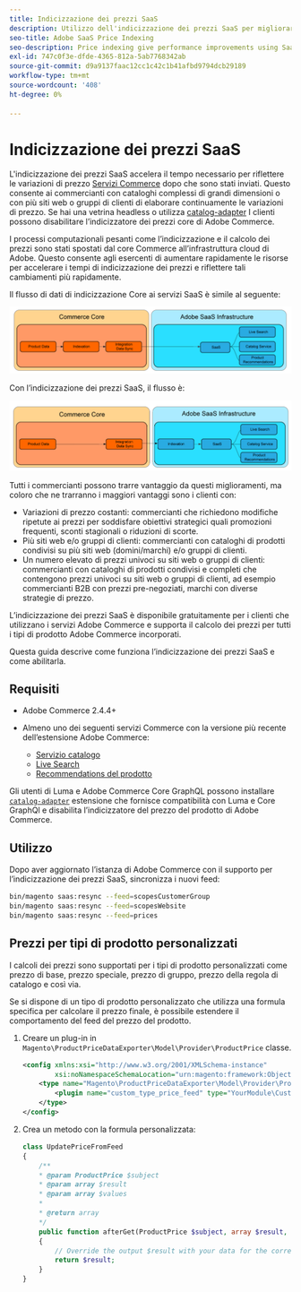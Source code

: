 ```yaml
---
title: Indicizzazione dei prezzi SaaS
description: Utilizzo dell'indicizzazione dei prezzi SaaS per migliorare le prestazioni
seo-title: Adobe SaaS Price Indexing
seo-description: Price indexing give performance improvements using SaaS infrastructure
exl-id: 747c0f3e-dfde-4365-812a-5ab7768342ab
source-git-commit: d9a9137faac12cc1c42c1b41afbd9794dcb29189
workflow-type: tm+mt
source-wordcount: '408'
ht-degree: 0%

---
```


# Indicizzazione dei prezzi SaaS

L&#39;indicizzazione dei prezzi SaaS accelera il tempo necessario per riflettere le variazioni di prezzo [Servizi Commerce](../landing/saas.md) dopo che sono stati inviati. Questo consente ai commercianti con cataloghi complessi di grandi dimensioni o con più siti web o gruppi di clienti di elaborare continuamente le variazioni di prezzo.
Se hai una vetrina headless o utilizza [catalog-adapter](./catalog-adapter.md) I clienti possono disabilitare l’indicizzatore dei prezzi core di Adobe Commerce.

I processi computazionali pesanti come l’indicizzazione e il calcolo dei prezzi sono stati spostati dal core Commerce all’infrastruttura cloud di Adobe. Questo consente agli esercenti di aumentare rapidamente le risorse per accelerare i tempi di indicizzazione dei prezzi e riflettere tali cambiamenti più rapidamente.

Il flusso di dati di indicizzazione Core ai servizi SaaS è simile al seguente:

![Flusso di dati predefinito](assets/old_way.png)

Con l’indicizzazione dei prezzi SaaS, il flusso è:

![Flusso di dati di indicizzazione prezzi SaaS](assets/new_way.png)

Tutti i commercianti possono trarre vantaggio da questi miglioramenti, ma coloro che ne trarranno i maggiori vantaggi sono i clienti con:

* Variazioni di prezzo costanti: commercianti che richiedono modifiche ripetute ai prezzi per soddisfare obiettivi strategici quali promozioni frequenti, sconti stagionali o riduzioni di scorte.
* Più siti web e/o gruppi di clienti: commercianti con cataloghi di prodotti condivisi su più siti web (domini/marchi) e/o gruppi di clienti.
* Un numero elevato di prezzi univoci su siti web o gruppi di clienti: commercianti con cataloghi di prodotti condivisi e completi che contengono prezzi univoci su siti web o gruppi di clienti, ad esempio commercianti B2B con prezzi pre-negoziati, marchi con diverse strategie di prezzo.

L’indicizzazione dei prezzi SaaS è disponibile gratuitamente per i clienti che utilizzano i servizi Adobe Commerce e supporta il calcolo dei prezzi per tutti i tipi di prodotto Adobe Commerce incorporati.

Questa guida descrive come funziona l’indicizzazione dei prezzi SaaS e come abilitarla.

## Requisiti

* Adobe Commerce 2.4.4+
* Almeno uno dei seguenti servizi Commerce con la versione più recente dell’estensione Adobe Commerce:

   * [Servizio catalogo](../catalog-service/overview.md)
   * [Live Search](../live-search/guide-overview.md)
   * [Recommendations del prodotto](../product-recommendations/guide-overview.md)

Gli utenti di Luma e Adobe Commerce Core GraphQL possono installare [`catalog-adapter`](catalog-adapter.md) estensione che fornisce compatibilità con Luma e Core GraphQl e disabilita l’indicizzatore del prezzo del prodotto di Adobe Commerce.

## Utilizzo

Dopo aver aggiornato l’istanza di Adobe Commerce con il supporto per l’indicizzazione dei prezzi SaaS, sincronizza i nuovi feed:

```bash
bin/magento saas:resync --feed=scopesCustomerGroup
bin/magento saas:resync --feed=scopesWebsite
bin/magento saas:resync --feed=prices
```

## Prezzi per tipi di prodotto personalizzati

I calcoli dei prezzi sono supportati per i tipi di prodotto personalizzati come prezzo di base, prezzo speciale, prezzo di gruppo, prezzo della regola di catalogo e così via.

Se si dispone di un tipo di prodotto personalizzato che utilizza una formula specifica per calcolare il prezzo finale, è possibile estendere il comportamento del feed del prezzo del prodotto.

1. Creare un plug-in in `Magento\ProductPriceDataExporter\Model\Provider\ProductPrice` classe.

   ```xml
   <config xmlns:xsi="http://www.w3.org/2001/XMLSchema-instance"
           xsi:noNamespaceSchemaLocation="urn:magento:framework:ObjectManager/etc/config.xsd">
       <type name="Magento\ProductPriceDataExporter\Model\Provider\ProductPrice">
           <plugin name="custom_type_price_feed" type="YourModule\CustomProductType\Plugin\UpdatePriceFromFeed" />
       </type>
   </config>
   ```

1. Crea un metodo con la formula personalizzata:

   ```php
   class UpdatePriceFromFeed
   {
       /**
       * @param ProductPrice $subject
       * @param array $result
       * @param array $values
       *
       * @return array
       */
       public function afterGet(ProductPrice $subject, array $result, array $values) : array
       {
           // Override the output $result with your data for the corresponding products (see original method for details) 
           return $result;
       }
   }
   ```
